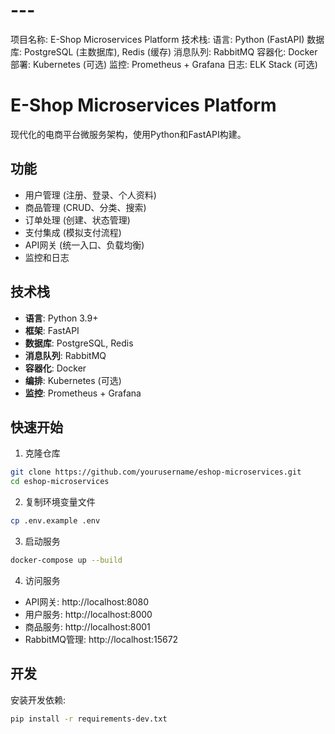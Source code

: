 # ---
项目名称: E-Shop Microservices Platform  技术栈:  语言: Python (FastAPI) 数据库: PostgreSQL (主数据库), Redis (缓存) 消息队列: RabbitMQ 容器化: Docker 部署: Kubernetes (可选) 监控: Prometheus + Grafana 日志: ELK Stack (可选)
# E-Shop Microservices Platform

现代化的电商平台微服务架构，使用Python和FastAPI构建。

## 功能

- 用户管理 (注册、登录、个人资料)
- 商品管理 (CRUD、分类、搜索)
- 订单处理 (创建、状态管理)
- 支付集成 (模拟支付流程)
- API网关 (统一入口、负载均衡)
- 监控和日志

## 技术栈

- **语言**: Python 3.9+
- **框架**: FastAPI
- **数据库**: PostgreSQL, Redis
- **消息队列**: RabbitMQ
- **容器化**: Docker
- **编排**: Kubernetes (可选)
- **监控**: Prometheus + Grafana

## 快速开始

1. 克隆仓库
```bash
git clone https://github.com/yourusername/eshop-microservices.git
cd eshop-microservices
```

2. 复制环境变量文件
```bash
cp .env.example .env
```

3. 启动服务
```bash
docker-compose up --build
```

4. 访问服务
- API网关: http://localhost:8080
- 用户服务: http://localhost:8000
- 商品服务: http://localhost:8001
- RabbitMQ管理: http://localhost:15672

## 开发

安装开发依赖:
```bash
pip install -r requirements-dev.txt
```

